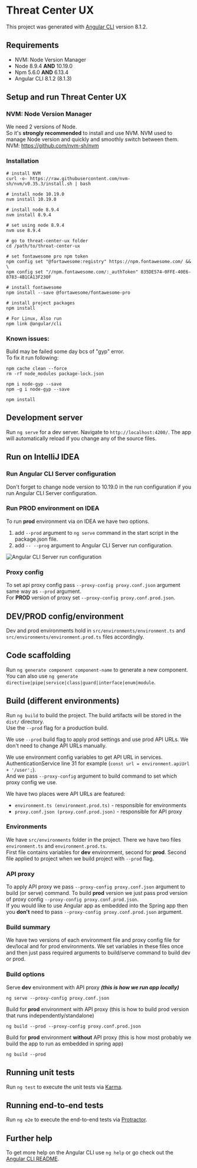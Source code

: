 # Threat Center UX 

This project was generated with [Angular CLI](https://github.com/angular/angular-cli) version 8.1.2.

## Requirements

- NVM: Node Version Manager
- Node 8.9.4 **AND** 10.19.0
- Npm 5.6.0 **AND** 6.13.4
- Angular CLI 8.1.2 (8.1.3)  



## Setup and run Threat Center UX

### NVM: Node Version Manager

We need 2 versions of Node.  
So it's **strongly recommended** to install and use NVM. 
NVM used to manage Node version and quickly and smoothly switch between them.  
NVM: https://github.com/nvm-sh/nvm



### Installation

    # install NVM
    curl -o- https://raw.githubusercontent.com/nvm-sh/nvm/v0.35.3/install.sh | bash

    # install node 10.19.0
    nvm install 10.19.0
    
    # install node 8.9.4
    nvm install 8.9.4
    
    # set using node 8.9.4
    nvm use 8.9.4

    # go to threat-center-ux folder
    cd /path/to/threat-center-ux

    # set fontawesome pro npm token
    npm config set "@fortawesome:registry" https://npm.fontawesome.com/ && \
    npm config set "//npm.fontawesome.com/:_authToken" 835DE574-0FFE-40E6-8783-4B1CA13F230F
    
    # install fontawesome
    npm install --save @fortawesome/fontawesome-pro

    # install project packages
    npm install
    
    # For Linux, Also run
    npm link @angular/cli

### Known issues:  

Build may be failed some day bcs of "gyp" error.  
To fix it run following:  

    npm cache clean --force
    rm -rf node_modules package-lock.json
    
    npm i node-gyp --save
    npm -g i node-gyp --save
    
    npm install



## Development server

Run `ng serve` for a dev server. Navigate to `http://localhost:4200/`. The app will automatically reload if you change any of the source files.



## Run on IntelliJ IDEA

### Run Angular CLI Server configuration

Don't forget to change node version to 10.19.0 in the run configuration if you run Angular CLI Server configuration.

### Run PROD environment on IDEA

To run **prod** environment via on IDEA we have two options.  
1. add `--prod` argument to `ng serve` command in the  start script in the package.json file.
2. add `-- --prog` argument to Angular CLI Server run configuration.

<img alt="Angular CLI Server run configuration" src="https://github.com/threatrix/threat-center-ux/blob/master/angular-cli-server.png">

### Proxy config

To set api proxy config pass `--proxy-config proxy.conf.json` argument same way as `--prod` argument.  
For **PROD** version of proxy set `--proxy-config proxy.conf.prod.json`.



## DEV/PROD config/environment

Dev and prod environments  hold in `src/environments/environment.ts` and `src/environments/environment.prod.ts` files accordingly.


## Code scaffolding

Run `ng generate component component-name` to generate a new component. You can also use `ng generate directive|pipe|service|class|guard|interface|enum|module`.

## Build (different environments)

Run `ng build` to build the project. The build artifacts will be stored in the `dist/` directory.  
Use the `--prod` flag for a production build.

We use `--prod` build flag to apply prod settings and use prod API URLs. We don't need to change API URLs manually.  

We use environment config variables to get API URL in services. AuthenticationService line 31 for example (`const url = environment.apiUrl + '/user';`).  
And we pass `--proxy-config` argument to build command to set which proxy config we use.

We have two places were API URLs are featured: 
- `environment.ts (environment.prod.ts)` - responsible for environments
- `proxy.conf.json (proxy.conf.prod.json)` - responsible for API proxy

### Environments  
We have `src/environments` folder in the project. There we have two files `environment.ts` and `environment.prod.ts`.  
First file contains variables for **dev** environment, second for **prod**. Second file applied to project when we build project with `--prod` flag.

### API proxy  
To apply API proxy we pass `--proxy-config proxy.conf.json` argument to build (or serve) command. To build **prod** version we just pass prod version of proxy config `--proxy-config proxy.conf.prod.json`.  
If you would like to use Angular app as embedded into the Spring app then you **don't** need to pass `--proxy-config proxy.conf.prod.json` argument.

### Build summary  
We have two versions of each environment file and proxy config file for dev/local and for prod environments. We set variables in these files once and then just pass required arguments to build/serve command to build dev or prod.

### Build options  
Serve **dev** environment with API proxy  **_(this is how we run app locally)_**
  
    ng serve --proxy-config proxy.conf.json

Build for **prod** environment with API proxy  (this is how to build prod version that runs independently/standalone)
  
    ng build --prod --proxy-config proxy.conf.prod.json

Build for **prod** environment **without** API proxy  (this is how most probably we build the app to run as embedded in spring app)
  
    ng build --prod



## Running unit tests

Run `ng test` to execute the unit tests via [Karma](https://karma-runner.github.io).

## Running end-to-end tests

Run `ng e2e` to execute the end-to-end tests via [Protractor](http://www.protractortest.org/).

## Further help

To get more help on the Angular CLI use `ng help` or go check out the [Angular CLI README](https://github.com/angular/angular-cli/blob/master/README.md).
